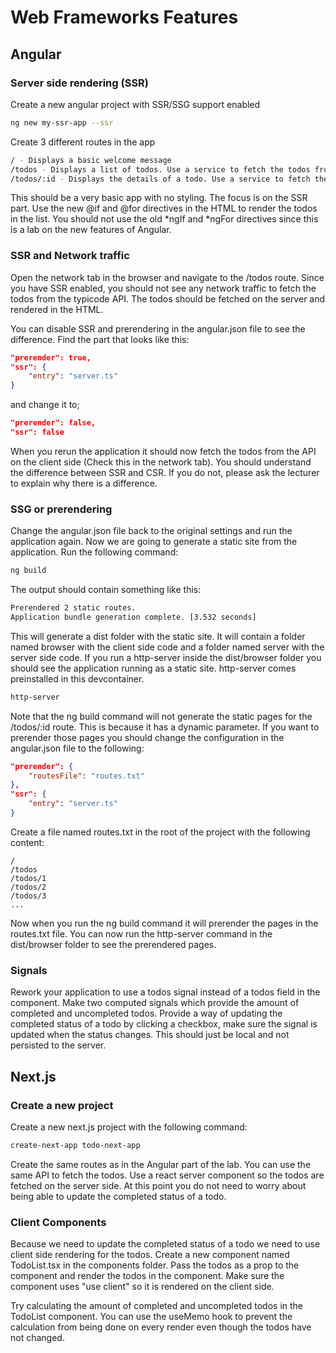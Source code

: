 # Web Frameworks Features

## Angular

### Server side rendering (SSR)

Create a new angular project with SSR/SSG support enabled

```bash
ng new my-ssr-app --ssr
```

Create 3 different routes in the app

```bash
/ - Displays a basic welcome message
/todos - Displays a list of todos. Use a service to fetch the todos from https://jsonplaceholder.typicode.com/todos)
/todos/:id - Displays the details of a todo. Use a service to fetch the todo from https://jsonplaceholder.typicode.com/todos/:id
```

This should be a very basic app with no styling. The focus is on the SSR part. Use the new @if and @for directives in the HTML to render the todos in the list. You should not use the old *ngIf and *ngFor directives since this is a lab on the new features of Angular.

### SSR and Network traffic

Open the network tab in the browser and navigate to the /todos route. Since you have SSR enabled, you should not see any network traffic to fetch the todos from the typicode API. The todos should be fetched on the server and rendered in the HTML.

You can disable SSR and prerendering in the angular.json file to see the difference. Find the part that looks like this:

```json
"prerender": true,
"ssr": {
    "entry": "server.ts"
}
```

and change it to;

```json
"prerender": false,
"ssr": false
```

When you rerun the application it should now fetch the todos from the API on the client side (Check this in the network tab). You should understand the difference between SSR and CSR. If you do not, please ask the lecturer to explain why there is a difference.

### SSG or prerendering

Change the angular.json file back to the original settings and run the application again. Now we are going to generate a static site from the application. Run the following command:

```bash
ng build
```

The output should contain something like this:

```bash
Prerendered 2 static routes.
Application bundle generation complete. [3.532 seconds]
```

This will generate a dist folder with the static site. It will contain a folder named browser with the client side code and a folder named server with the server side code. If you run a http-server inside the dist/browser folder you should see the application running as a static site. http-server comes preinstalled in this devcontainer.

```bash
http-server
```

Note that the ng build command will not generate the static pages for the /todos/:id route. This is because it has a dynamic parameter. If you want to prerender those pages you should change the configuration in the angular.json file to the following:

```json
"prerender": {
    "routesFile": "routes.txt"
},
"ssr": {
    "entry": "server.ts"
}
```

Create a file named routes.txt in the root of the project with the following content:

```
/
/todos
/todos/1
/todos/2
/todos/3
...
```

Now when you run the ng build command it will prerender the pages in the routes.txt file. You can now run the http-server command in the dist/browser folder to see the prerendered pages.

### Signals

Rework your application to use a todos signal instead of a todos field in the component. Make two computed signals which provide the amount of completed and uncompleted todos. Provide a way of updating the completed status of a todo by clicking a checkbox, make sure the signal is updated when the status changes. This should just be local and not persisted to the server. 

## Next.js

### Create a new project

Create a new next.js project with the following command:

```bash
create-next-app todo-next-app
```

Create the same routes as in the Angular part of the lab. You can use the same API to fetch the todos. Use a react server component so the todos are fetched on the server side. At this point you do not need to worry about being able to update the completed status of a todo.

### Client Components

Because we need to update the completed status of a todo we need to use client side rendering for the todos. Create a new component named TodoList.tsx in the components folder. Pass the todos as a prop to the component and render the todos in the component. Make sure the component uses "use client" so it is rendered on the client side.

Try calculating the amount of completed and uncompleted todos in the TodoList component. You can use the useMemo hook to prevent the calculation from being done on every render even though the todos have not changed.